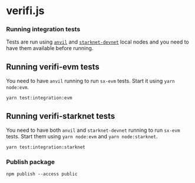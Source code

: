 # verifi.js

### Running integration tests

Tests are run using [`anvil`](https://book.getfoundry.sh/reference/anvil/) and [`starknet-devnet`](https://0xspaceshard.github.io/starknet-devnet/) local nodes and you need to have them available before running.

## Running verifi-evm tests

You need to have `anvil` running to run `sx-evm` tests.
Start it using `yarn node:evm`.

```
yarn test:integration:evm
```

## Running verifi-starknet tests

You need to have both `anvil` and `starknet-devnet` running to run `sx-evm` tests.
Start them using `yarn node:evm` and `yarn node:starknet`.

```
yarn test:integration:starknet
```

### Publish package
```
npm publish --access public
```